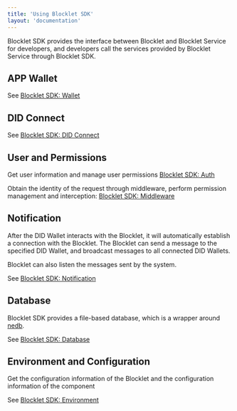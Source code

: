 ```yaml
---
title: 'Using Blocklet SDK'
layout: 'documentation'
---
```


Blocklet SDK provides the interface between Blocklet and Blocklet Service for developers, and developers call the services provided by Blocklet Service through Blocklet SDK.

## APP Wallet

See [Blocklet SDK: Wallet](/apis/blocklet-sdk##Wallet)

## DID Connect

See [Blocklet SDK: DID Connect](/apis/blocklet-sdk##DID%20Connect)

## User and Permissions

Get user information and manage user permissions [Blocklet SDK: Auth](/apis/blocklet-sdk#Auth)

Obtain the identity of the request through middleware, perform permission management and interception: [Blocklet SDK: Middleware](/apis/blocklet-sdk#Middleware)

## Notification

After the DID Wallet interacts with the Blocklet, it will automatically establish a connection with the Blocklet. The Blocklet can send a message to the specified DID Wallet, and broadcast messages to all connected DID Wallets.

Blocklet can also listen the messages sent by the system.

See [Blocklet SDK: Notification](/apis/blocklet-sdk#Notification)

## Database

Blocklet SDK provides a file-based database, which is a wrapper around [nedb](https://www.github.com/Arcblock/nedb).

See [Blocklet SDK: Database](/apis/blocklet-sdk#Database)

## Environment and Configuration

Get the configuration information of the Blocklet and the configuration information of the component

See [Blocklet SDK: Environment](/apis/blocklet-sdk#Environment)
